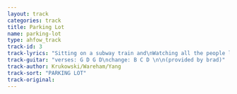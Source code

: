 ```yaml
---
layout: track
categories: track
title: Parking Lot
name: parking-lot
type: ahfow_track
track-id: 3
track-lyrics: "Sitting on a subway train and\nWatching all the people lose their senses\n\nHiding in a parking lot and\nWatching all the people fall to pieces\n\nI don't mind\nI think it's fine"
track-guitar: "verses: G D G D\nchange: B C D \n\n(provided by brad)"
track-author: Krukowski/Wareham/Yang
track-sort: "PARKING LOT"
track-original: 
---
```

